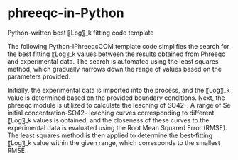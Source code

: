 # phreeqc-in-Python
Python-written best 〖Log〗_k fitting code template

The following Python-IPhreeqcCOM template code simplifies the search for the best fitting 〖Log〗_k values between the results obtained from Phreeqc and experimental data. The search is automated using the least squares method, which gradually narrows down the range of values based on the parameters provided.

Initially, the experimental data is imported into the process, and the 〖Log〗_k value is determined based on the provided boundary conditions. Next, the phreeqc module is utilized to calculate the leaching of SO42-. A range of Se initial concentration-SO42- leaching curves corresponding to different 〖Log〗_k values is obtained, and the closeness of these curves to the experimental data is evaluated using the Root Mean Squared Error (RMSE). The least squares method is then applied to determine the best-fitting 〖Log〗_k value within the given range, which corresponds to the smallest RMSE.
